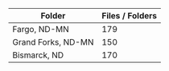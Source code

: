 | Folder             |   Files / Folders |
|--------------------|-------------------|
| Fargo, ND-MN       |               179 |
| Grand Forks, ND-MN |               150 |
| Bismarck, ND       |               170 |